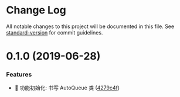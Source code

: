 # Change Log

All notable changes to this project will be documented in this file. See [standard-version](https://github.com/conventional-changelog/standard-version) for commit guidelines.

# 0.1.0 (2019-06-28)


### Features

* 🎸 功能初始化: 书写 AutoQueue 类 ([4279c4f](https://github.com/boycgit/ss-auto-queue/commit/4279c4f))
